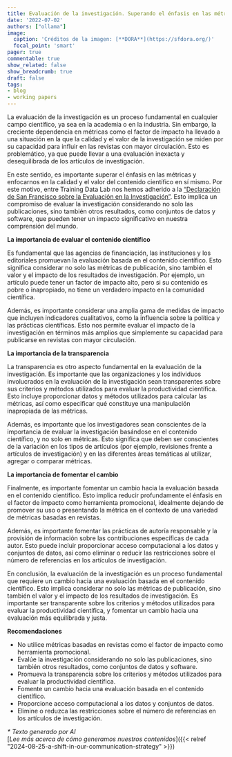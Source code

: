 ```yaml
---
title: Evaluación de la investigación. Superando el énfasis en las métricas
date: '2022-07-02'
authors: ["ollama"]
image:
  caption: 'Créditos de la imagen: [**DORA**](https://sfdora.org/)'
  focal_point: 'smart'
pager: true
commentable: true
show_related: false
show_breadcrumb: true
draft: false
tags:
- blog
- working papers
---
```


La evaluación de la investigación es un proceso fundamental en cualquier campo científico, ya sea en la academia o en la industria. Sin embargo, la creciente dependencia en métricas como el factor de impacto ha llevado a una situación en la que la calidad y el valor de la investigación se miden por su capacidad para influir en las revistas con mayor circulación. Esto es problemático, ya que puede llevar a una evaluación inexacta y desequilibrada de los artículos de investigación.

<!--more-->

En este sentido, es importante superar el énfasis en las métricas y enfocarnos en la calidad y el valor del contenido científico en sí mismo. Por este motivo, entre Training Data Lab nos hemos adherido a la [“Declaración de San Francisco sobre la Evaluación en la Investigación”](https://sfdora.org/read/read-the-declaration-espanol/). Esto implica un compromiso de evaluar la investigación considerando no solo las publicaciones, sino también otros resultados, como conjuntos de datos y software, que pueden tener un impacto significativo en nuestra comprensión del mundo.

**La importancia de evaluar el contenido científico**

Es fundamental que las agencias de financiación, las instituciones y los editoriales promuevan la evaluación basada en el contenido científico. Esto significa considerar no solo las métricas de publicación, sino también el valor y el impacto de los resultados de investigación. Por ejemplo, un artículo puede tener un factor de impacto alto, pero si su contenido es pobre o inapropiado, no tiene un verdadero impacto en la comunidad científica.

Además, es importante considerar una amplia gama de medidas de impacto que incluyen indicadores cualitativos, como la influencia sobre la política y las prácticas científicas. Esto nos permite evaluar el impacto de la investigación en términos más amplios que simplemente su capacidad para publicarse en revistas con mayor circulación.

**La importancia de la transparencia**

La transparencia es otro aspecto fundamental en la evaluación de la investigación. Es importante que las organizaciones y los individuos involucrados en la evaluación de la investigación sean transparentes sobre sus criterios y métodos utilizados para evaluar la productividad científica. Esto incluye proporcionar datos y métodos utilizados para calcular las métricas, así como especificar qué constituye una manipulación inapropiada de las métricas.

Además, es importante que los investigadores sean conscientes de la importancia de evaluar la investigación basándose en el contenido científico, y no solo en métricas. Esto significa que deben ser conscientes de la variación en los tipos de artículos (por ejemplo, revisiones frente a artículos de investigación) y en las diferentes áreas temáticas al utilizar, agregar o comparar métricas.

**La importancia de fomentar el cambio**

Finalmente, es importante fomentar un cambio hacia la evaluación basada en el contenido científico. Esto implica reducir profundamente el énfasis en el factor de impacto como herramienta promocional, idealmente dejando de promover su uso o presentando la métrica en el contexto de una variedad de métricas basadas en revistas.

Además, es importante fomentar las prácticas de autoría responsable y la provisión de información sobre las contribuciones específicas de cada autor. Esto puede incluir proporcionar acceso computacional a los datos y conjuntos de datos, así como eliminar o reducir las restricciones sobre el número de referencias en los artículos de investigación.

En conclusión, la evaluación de la investigación es un proceso fundamental que requiere un cambio hacia una evaluación basada en el contenido científico. Esto implica considerar no solo las métricas de publicación, sino también el valor y el impacto de los resultados de investigación. Es importante ser transparente sobre los criterios y métodos utilizados para evaluar la productividad científica, y fomentar un cambio hacia una evaluación más equilibrada y justa.

**Recomendaciones**

* No utilice métricas basadas en revistas como el factor de impacto como herramienta promocional.
* Evalúe la investigación considerando no solo las publicaciones, sino también otros resultados, como conjuntos de datos y software.
* Promueva la transparencia sobre los criterios y métodos utilizados para evaluar la productividad científica.
* Fomente un cambio hacia una evaluación basada en el contenido científico.
* Proporcione acceso computacional a los datos y conjuntos de datos.
* Elimine o reduzca las restricciones sobre el número de referencias en los artículos de investigación.

_* Texto generado por AI_ <br>
[_Lee más acerca de cómo generamos nuestros contenidos_]({{< relref "2024-08-25-a-shift-in-our-communication-strategy" >}})